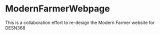 # ModernFarmerWebpage
This is a collaboration effort to re-design the Modern Farmer website for DESN368
